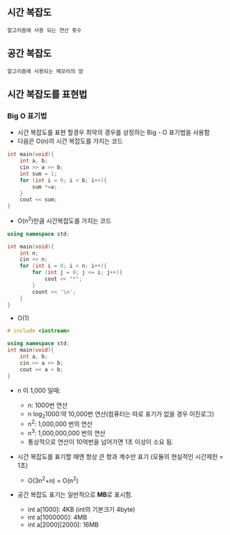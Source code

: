 ## 시간 복잡도

    알고리즘에 사용 되는 연산 횟수

## 공간 복잡도

    알고리즘에 사용되는 메모리의 양

## 시간 복잡도를 표현법

### Big O 표기법

- 시간 복잡도를 표현 할경우 최악의 경우를 상정하는 Big - O 표기법을 사용함
- 다음은 O(n)의 시간 복잡도를 가지는 코드

```c++
int main(void){
    int a, b;
    cin >> a >> b;
    int sum = 1;
    for (int i = 0; i < b; i++){
        sum *=a;
    }
    cout << sum;
}
```

- O(n<sup>2</sup>)만큼 시간복잡도를 가지는 코드

```c++
using namespace std;

int main(void){
    int n;
    cin >> n;
    for (int i = 0; i < n; i++){
        for (int j = 0; j <= i; j++){
            cout << "*";
        }
        count << '\n';
    }
}
```

- O(1)

```c++
# include <iostream>

using namespace std;
int main(void){
    int a, b;
    cin >> a >> b;
    cout << a + b;
}
```

- n 이 1,000 일때:
    - n: 1000번 연산
    - n log<sub>2</sub>1000:약 10,000번 연산(컴퓨터는 따로 표기가 없을 경우 이진로그)
    - n<sup>2</sup>: 1,000,000 번의 연산
    - n<sup>3</sup>: 1,000,000,000 번의 연산
    - 통상적으로 연산이 10억번을 넘어가면 1초 이상이 소요 됨.

- 시간 복잡도를 표기할 때엔 항상 큰 항과 계수만 표기 (모듈의 현실적인 시간제한 = 1초)
    - O(3n<sup>2</sup>+n) = O(n<sup>2</sup>)
- 공간 복잡도 표기는 일반적으로 **MB**로 표시함.
    - int a[1000]: 4KB (int의 기본크기 4byte)
    - int a[1000000]: 4MB
    - int a[2000][2000]: 16MB
  
